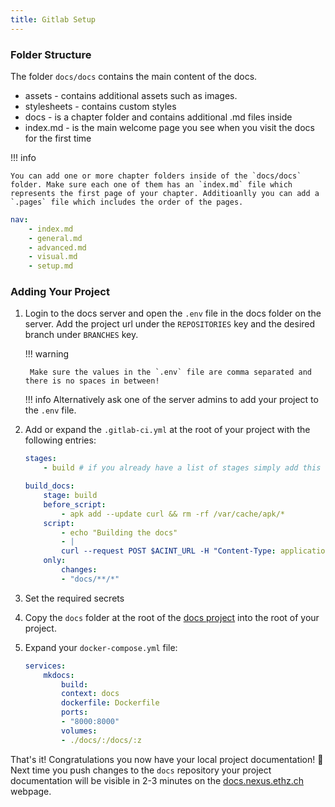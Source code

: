 ```yaml
---
title: Gitlab Setup
---
```


### Folder Structure
The folder `docs/docs` contains the main content of the docs.

- assets - contains additional assets such as images.
- stylesheets - contains custom styles
- docs - is a chapter folder and contains additional .md files inside
- index.md - is the main welcome page you see when you visit the docs for the first time

!!! info

    You can add one or more chapter folders inside of the `docs/docs` folder. Make sure each one of them has an `index.md` file which represents the first page of your chapter. Additioanlly you can add a `.pages` file which includes the order of the pages.

```yaml title=".pages" linenums="1"
nav:
    - index.md
    - general.md
    - advanced.md
    - visual.md
    - setup.md
```



### Adding Your Project

1. Login to the docs server and open the `.env` file in the docs folder on the server. Add the project url under the `REPOSITORIES` key and the desired branch under `BRANCHES` key.

    !!! warning

        Make sure the values in the `.env` file are comma separated and there is no spaces in between!

    !!! info
        Alternatively ask one of the server admins to add your project to the `.env` file.

2. Add or expand the `.gitlab-ci.yml` at the root of your project with the following entries:

    ```yaml title=".gitlab-ci.yml" linenums="1"
    stages:
        - build # if you already have a list of stages simply add this stage to others

    build_docs:
        stage: build
        before_script:
            - apk add --update curl && rm -rf /var/cache/apk/*
        script:
            - echo "Building the docs"
            - |
            curl --request POST $ACINT_URL -H "Content-Type: application/json" -d "{\"action\": \"$ACINT_ACTION\", \"token\": \"$ACINT_TOKEN\"}"
        only:
            changes:
            - "docs/**/*"
    ```

3. Set the required secrets
4. Copy the `docs` folder at the root of the [docs project](https://github.com/ETH-NEXUS/nexus-docs) into the root of your project.

5. Expand your `docker-compose.yml` file:

    ```yaml title="docker-compose.yml" linenums="1"
    services:
        mkdocs:
            build:
            context: docs
            dockerfile: Dockerfile
            ports:
            - "8000:8000"
            volumes:
            - ./docs/:/docs/:z
    ```

That's it! Congratulations you now have your local project documentation! 🥳 Next time you push changes to the `docs` repository your project documentation will be visible in 2-3 minutes on the [docs.nexus.ethz.ch](docs.nexus.ethz.ch) webpage.

